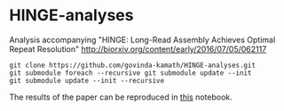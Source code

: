 # HINGE-analyses
Analysis accompanying  "HINGE: Long-Read Assembly Achieves Optimal Repeat Resolution" http://biorxiv.org/content/early/2016/07/05/062117

```
git clone https://github.com/govinda-kamath/HINGE-analyses.git
git submodule foreach --recursive git submodule update --init
git submodule update --init --recursive
```

The results of the paper can be reproduced in [this](https://github.com/govinda-kamath/HINGE-analyses/blob/master/HINGE_pipeline_NCTC.ipynb) notebook.
